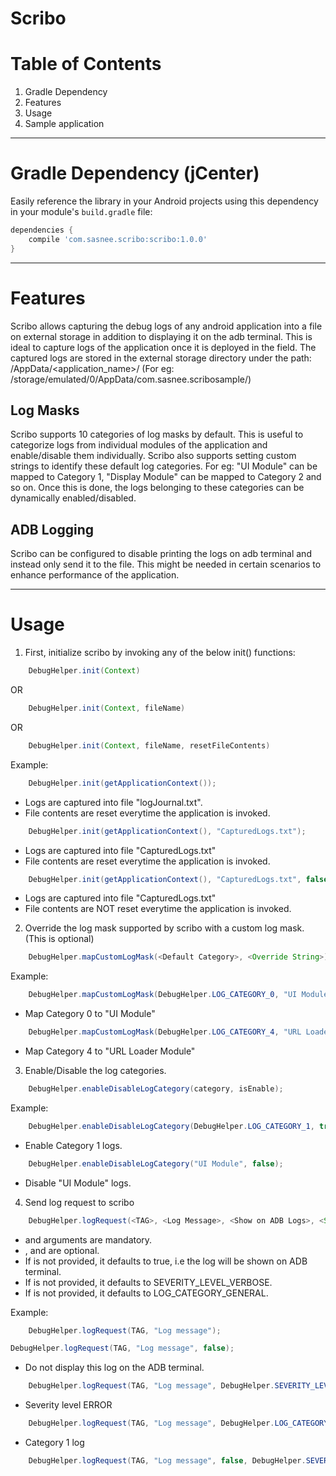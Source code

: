# Scribo

# Table of Contents
1. Gradle Dependency
2. Features
3. Usage
4. Sample application

---
# Gradle Dependency (jCenter)

Easily reference the library in your Android projects using this dependency in your module's `build.gradle` file:

```gradle
dependencies {
    compile 'com.sasnee.scribo:scribo:1.0.0'
}
```
---

# Features
Scribo allows capturing the debug logs of any android application into a file on external storage in addition to displaying
it on the adb terminal. This is ideal to capture logs of the application once it is deployed in the field. 
The captured logs are stored in the external storage directory under the path: <External Storage>/AppData/<application_name>/
(For eg: /storage/emulated/0/AppData/com.sasnee.scribosample/)

## Log Masks
Scribo supports 10 categories of log masks by default. This is useful to categorize logs from individual modules of the
application and enable/disable them individually. Scribo also supports setting custom strings to identify these default log
categories. For eg: "UI Module" can be mapped to Category 1, "Display Module" can be mapped to Category 2 and so on. Once this
is done, the logs belonging to these categories can be dynamically enabled/disabled.

## ADB Logging
Scribo can be configured to disable printing the logs on adb terminal and instead only send it to the file. This might be needed
in certain scenarios to enhance performance of the application.

---
# Usage
1. First, initialize scribo by invoking any of the below init() functions: 

```java
	DebugHelper.init(Context)
```
OR
```java
    DebugHelper.init(Context, fileName)
```
OR
```java
	DebugHelper.init(Context, fileName, resetFileContents)
```

Example:
```java
	DebugHelper.init(getApplicationContext());
```
- Logs are captured into file "logJournal.txt".
- File contents are reset everytime the application is invoked.

```java
	DebugHelper.init(getApplicationContext(), "CapturedLogs.txt");
```    
- Logs are captured into file "CapturedLogs.txt"
- File contents are reset everytime the application is invoked.

```java
	DebugHelper.init(getApplicationContext(), "CapturedLogs.txt", false); 
```
- Logs are captured into file "CapturedLogs.txt"
- File contents are NOT reset everytime the application is invoked.


2. Override the log mask supported by scribo with a custom log mask. (This is optional) 

```java
    DebugHelper.mapCustomLogMask(<Default Category>, <Override String>);
```
Example:
```java
	DebugHelper.mapCustomLogMask(DebugHelper.LOG_CATEGORY_0, "UI Module"); 
```
- Map Category 0 to "UI Module"

```java
    DebugHelper.mapCustomLogMask(DebugHelper.LOG_CATEGORY_4, "URL Loader Module"); 
```
- Map Category 4 to "URL Loader Module"


3. Enable/Disable the log categories.
```java
	DebugHelper.enableDisableLogCategory(category, isEnable);	
```
Example:    
```java
	DebugHelper.enableDisableLogCategory(DebugHelper.LOG_CATEGORY_1, true);
```	
- Enable Category 1 logs.
```java
	DebugHelper.enableDisableLogCategory("UI Module", false);
```
- Disable "UI Module" logs.


4. Send log request to scribo
```java
	DebugHelper.logRequest(<TAG>, <Log Message>, <Show on ADB Logs>, <Severity>, <Category>);
```
- <TAG> and <Log Message> arguments are mandatory.
- <Show on ADB Logs>, <Severity> and <Category> are optional.
- If <Show on ADB Logs> is not provided, it defaults to true, i.e the log will be shown on ADB terminal.
- If <Severity> is not provided, it defaults to SEVERITY_LEVEL_VERBOSE.
- If <Category> is not provided, it defaults to LOG_CATEGORY_GENERAL.

Example:
```java
	DebugHelper.logRequest(TAG, "Log message");
```
```java
DebugHelper.logRequest(TAG, "Log message", false);
```
- Do not display this log on the ADB terminal.
```java
	DebugHelper.logRequest(TAG, "Log message", DebugHelper.SEVERITY_LEVEL_ERROR);
```    
- Severity level ERROR  
```java	
	DebugHelper.logRequest(TAG, "Log message", DebugHelper.LOG_CATEGORY_1);
```
- Category 1 log
```java
	DebugHelper.logRequest(TAG, "Log message", false, DebugHelper.SEVERITY_LEVEL_WARN, DebugHelper.LOG_CATEGORY_1);
```